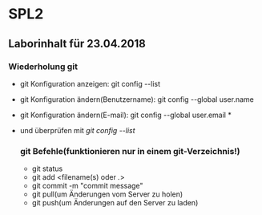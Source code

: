 # SPL2

## Laborinhalt für 23.04.2018

### Wiederholung git

* git Konfiguration anzeigen: git config --list
* git Konfiguration ändern(Benutzername): git config --global user.name <username>
* git Konfiguration ändern(E-mail): git config --global user.email <useremail>*
* und überprüfen mit *git config --list*
  
  ### git Befehle(funktionieren nur in einem git-Verzeichnis!)
  
  * git status
  * git add <filename(s) oder *.*>
  * git commit -m "commit message"
  * git pull(um Änderungen vom Server zu holen)
  * git push(um Änderungen auf den Server zu laden)
